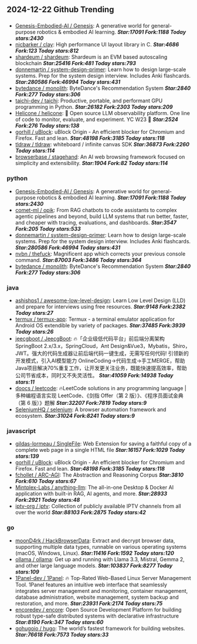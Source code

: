 ## 2024-12-22 Github Trending

### 
* [Genesis-Embodied-AI / Genesis](https://github.com/Genesis-Embodied-AI/Genesis): A generative world for general-purpose robotics & embodied AI learning. ***Star:17091 Fork:1188 Today stars:2430***
* [nicbarker / clay](https://github.com/nicbarker/clay): High performance UI layout library in C. ***Star:4686 Fork:123 Today stars:812***
* [shardeum / shardeum](https://github.com/shardeum/shardeum): Shardeum is an EVM based autoscaling blockchain ***Star:25416 Fork:481 Today stars:793***
* [donnemartin / system-design-primer](https://github.com/donnemartin/system-design-primer): Learn how to design large-scale systems. Prep for the system design interview. Includes Anki flashcards. ***Star:280586 Fork:46994 Today stars:431***
* [bytedance / monolith](https://github.com/bytedance/monolith): ByteDance's Recommendation System ***Star:2840 Fork:277 Today stars:306***
* [taichi-dev / taichi](https://github.com/taichi-dev/taichi): Productive, portable, and performant GPU programming in Python. ***Star:26182 Fork:2303 Today stars:209***
* [Helicone / helicone](https://github.com/Helicone/helicone): 🧊 Open source LLM observability platform. One line of code to monitor, evaluate, and experiment. YC W23 🍓 ***Star:2524 Fork:276 Today stars:138***
* [gorhill / uBlock](https://github.com/gorhill/uBlock): uBlock Origin - An efficient blocker for Chromium and Firefox. Fast and lean. ***Star:48198 Fork:3185 Today stars:118***
* [tldraw / tldraw](https://github.com/tldraw/tldraw): whiteboard / infinite canvas SDK ***Star:36873 Fork:2260 Today stars:114***
* [browserbase / stagehand](https://github.com/browserbase/stagehand): An AI web browsing framework focused on simplicity and extensibility. ***Star:1904 Fork:82 Today stars:114***

### python
* [Genesis-Embodied-AI / Genesis](https://github.com/Genesis-Embodied-AI/Genesis): A generative world for general-purpose robotics & embodied AI learning. ***Star:17091 Fork:1188 Today stars:2430***
* [comet-ml / opik](https://github.com/comet-ml/opik): From RAG chatbots to code assistants to complex agentic pipelines and beyond, build LLM systems that run better, faster, and cheaper with tracing, evaluations, and dashboards. ***Star:3547 Fork:205 Today stars:533***
* [donnemartin / system-design-primer](https://github.com/donnemartin/system-design-primer): Learn how to design large-scale systems. Prep for the system design interview. Includes Anki flashcards. ***Star:280586 Fork:46994 Today stars:431***
* [nvbn / thefuck](https://github.com/nvbn/thefuck): Magnificent app which corrects your previous console command. ***Star:87003 Fork:3486 Today stars:364***
* [bytedance / monolith](https://github.com/bytedance/monolith): ByteDance's Recommendation System ***Star:2840 Fork:277 Today stars:306***

### java
* [ashishps1 / awesome-low-level-design](https://github.com/ashishps1/awesome-low-level-design): Learn Low Level Design (LLD) and prepare for interviews using free resources. ***Star:9148 Fork:2382 Today stars:27***
* [termux / termux-app](https://github.com/termux/termux-app): Termux - a terminal emulator application for Android OS extendible by variety of packages. ***Star:37485 Fork:3939 Today stars:26***
* [jeecgboot / JeecgBoot](https://github.com/jeecgboot/JeecgBoot): 🔥「企业级低代码平台」前后端分离架构SpringBoot 2.x/3.x，SpringCloud，Ant Design&Vue3，Mybatis，Shiro，JWT。强大的代码生成器让前后端代码一键生成，无需写任何代码! 引领新的开发模式，引入AI模型能力 OnlineCoding->代码生成->手工MERGE，帮助Java项目解决70%重复工作，让开发更关注业务，既能快速提高效率，帮助公司节省成本，同时又不失灵活性。 ***Star:41059 Fork:14938 Today stars:11***
* [doocs / leetcode](https://github.com/doocs/leetcode): 🔥LeetCode solutions in any programming language | 多种编程语言实现 LeetCode、《剑指 Offer（第 2 版）》、《程序员面试金典（第 6 版）》题解 ***Star:32207 Fork:7819 Today stars:9***
* [SeleniumHQ / selenium](https://github.com/SeleniumHQ/selenium): A browser automation framework and ecosystem. ***Star:31024 Fork:8241 Today stars:9***

### javascript
* [gildas-lormeau / SingleFile](https://github.com/gildas-lormeau/SingleFile): Web Extension for saving a faithful copy of a complete web page in a single HTML file ***Star:16157 Fork:1029 Today stars:139***
* [gorhill / uBlock](https://github.com/gorhill/uBlock): uBlock Origin - An efficient blocker for Chromium and Firefox. Fast and lean. ***Star:48198 Fork:3185 Today stars:118***
* [fchollet / ARC-AGI](https://github.com/fchollet/ARC-AGI): The Abstraction and Reasoning Corpus ***Star:3810 Fork:610 Today stars:67***
* [Mintplex-Labs / anything-llm](https://github.com/Mintplex-Labs/anything-llm): The all-in-one Desktop & Docker AI application with built-in RAG, AI agents, and more. ***Star:28933 Fork:2921 Today stars:48***
* [iptv-org / iptv](https://github.com/iptv-org/iptv): Collection of publicly available IPTV channels from all over the world ***Star:88103 Fork:2875 Today stars:42***

### go
* [moonD4rk / HackBrowserData](https://github.com/moonD4rk/HackBrowserData): Extract and decrypt browser data, supporting multiple data types, runnable on various operating systems (macOS, Windows, Linux). ***Star:11416 Fork:1592 Today stars:120***
* [ollama / ollama](https://github.com/ollama/ollama): Get up and running with Llama 3.3, Mistral, Gemma 2, and other large language models. ***Star:103837 Fork:8277 Today stars:109***
* [1Panel-dev / 1Panel](https://github.com/1Panel-dev/1Panel): 🔥 Top-Rated Web-Based Linux Server Management Tool. 1Panel features an intuitive web interface that seamlessly integrates server management and monitoring, container management, database administration, website management, system backup and restoration, and more. ***Star:23931 Fork:2174 Today stars:75***
* [encoredev / encore](https://github.com/encoredev/encore): Open Source Development Platform for building robust type-safe distributed systems with declarative infrastructure ***Star:8190 Fork:347 Today stars:60***
* [gohugoio / hugo](https://github.com/gohugoio/hugo): The world’s fastest framework for building websites. ***Star:76618 Fork:7573 Today stars:33***

